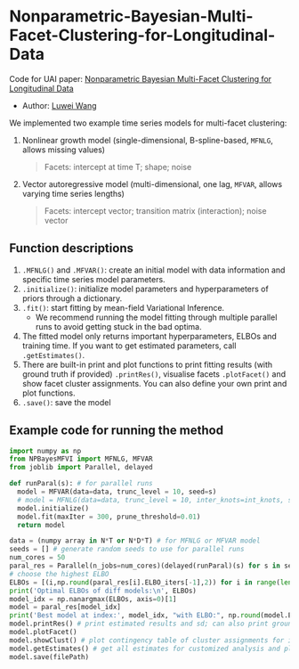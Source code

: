 # Nonparametric-Bayesian-Multi-Facet-Clustering-for-Longitudinal-Data
Code for UAI paper: [Nonparametric Bayesian Multi-Facet Clustering for Longitudinal Data](https://openreview.net/forum?id=o7xZLAheJ5)

- Author: [Luwei Wang](https://demi-wlw.github.io/)

We implemented two example time series models for multi-facet clustering:
1. Nonlinear growth model (single-dimensional, B-spline-based, `MFNLG`, allows missing values)
   > Facets: intercept at time T; shape; noise
3. Vector autoregressive model (multi-dimensional, one lag, `MFVAR`, allows varying time series lengths)
   > Facets: intercept vector; transition matrix (interaction); noise vector

## Function descriptions ##
1. `.MFNLG()` and `.MFVAR()`: create an initial model with data information and specific time series model parameters.
2. `.initialize()`: initialize model parameters and hyperparameters of priors through a dictionary.
3. `.fit()`: start fitting by mean-field Variational Inference.
   - We recommend running the model fitting through multiple parallel runs to avoid getting stuck in the bad optima.
4. The fitted model only returns important hyperparameters, ELBOs and training time. If you want to get estimated parameters, call `.getEstimates()`.
5. There are built-in print and plot functions to print fitting results (with ground truth if provided) `.printRes()`, visualise facets `.plotFacet()` and show facet cluster assignments. You can also define your own print and plot functions.
6. `.save()`: save the model

## Example code for running the method
```python
import numpy as np
from NPBayesMFVI import MFNLG, MFVAR
from joblib import Parallel, delayed

def runParal(s): # for parallel runs
  model = MFVAR(data=data, trunc_level = 10, seed=s)
  # model = MFNLG(data=data, trunc_level = 10, inter_knots=int_knots, seed=s)
  model.initialize()
  model.fit(maxIter = 300, prune_threshold=0.01)
  return model

data = (numpy array in N*T or N*D*T) # for MFNLG or MFVAR model
seeds = [] # generate random seeds to use for parallel runs
num_cores = 50
paral_res = Parallel(n_jobs=num_cores)(delayed(runParal)(s) for s in seeds)
# choose the highest ELBO
ELBOs = [(i,np.round(paral_res[i].ELBO_iters[-1],2)) for i in range(len(paral_res))]
print('Optimal ELBOs of diff models:\n', ELBOs)
model_idx = np.nanargmax(ELBOs, axis=0)[1]
model = paral_res[model_idx]
print('Best model at index:', model_idx, "with ELBO:", np.round(model.ELBO_iters[-1],2),"; Model seed:", model.seed)
model.printRes() # print estimated results and sd; can also print ground truth if provided (a,pi_a,beta/Beta,pi_beta/pi_Beta,sigma,pi_sigma)
model.plotFacet()
model.showClust() # plot contingency table of cluster assignments for intercepts and coefficients
model.getEstimates() # get all estimates for customized analysis and plots
model.save(filePath)
```
